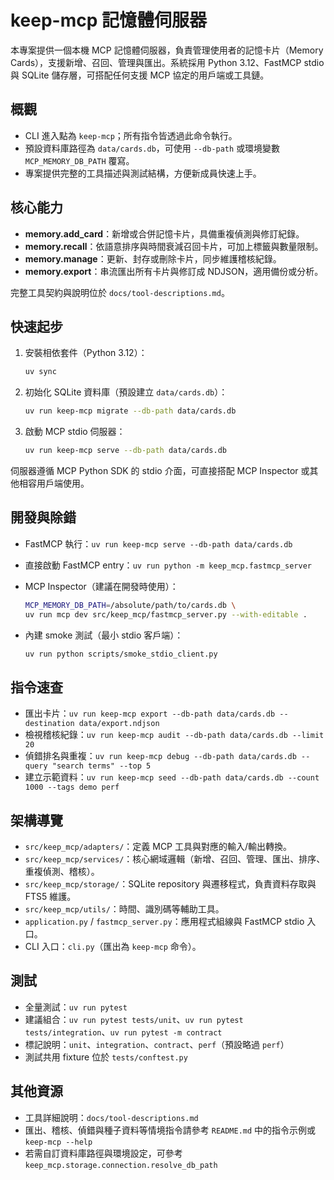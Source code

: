# keep-mcp 記憶體伺服器

本專案提供一個本機 MCP 記憶體伺服器，負責管理使用者的記憶卡片（Memory Cards），支援新增、召回、管理與匯出。系統採用 Python 3.12、FastMCP stdio 與 SQLite 儲存層，可搭配任何支援 MCP 協定的用戶端或工具鏈。

## 概觀

- CLI 進入點為 `keep-mcp`；所有指令皆透過此命令執行。
- 預設資料庫路徑為 `data/cards.db`，可使用 `--db-path` 或環境變數 `MCP_MEMORY_DB_PATH` 覆寫。
- 專案提供完整的工具描述與測試結構，方便新成員快速上手。

## 核心能力

- **memory.add_card**：新增或合併記憶卡片，具備重複偵測與修訂紀錄。
- **memory.recall**：依語意排序與時間衰減召回卡片，可加上標籤與數量限制。
- **memory.manage**：更新、封存或刪除卡片，同步維護稽核紀錄。
- **memory.export**：串流匯出所有卡片與修訂成 NDJSON，適用備份或分析。

完整工具契約與說明位於 `docs/tool-descriptions.md`。

## 快速起步

1. 安裝相依套件（Python 3.12）：

   ```bash
   uv sync
   ```

2. 初始化 SQLite 資料庫（預設建立 `data/cards.db`）：

   ```bash
   uv run keep-mcp migrate --db-path data/cards.db
   ```

3. 啟動 MCP stdio 伺服器：

   ```bash
   uv run keep-mcp serve --db-path data/cards.db
   ```

伺服器遵循 MCP Python SDK 的 stdio 介面，可直接搭配 MCP Inspector 或其他相容用戶端使用。

## 開發與除錯

- FastMCP 執行：`uv run keep-mcp serve --db-path data/cards.db`
- 直接啟動 FastMCP entry：`uv run python -m keep_mcp.fastmcp_server`
- MCP Inspector（建議在開發時使用）：

  ```bash
  MCP_MEMORY_DB_PATH=/absolute/path/to/cards.db \
  uv run mcp dev src/keep_mcp/fastmcp_server.py --with-editable .
  ```

- 內建 smoke 測試（最小 stdio 客戶端）：

  ```bash
  uv run python scripts/smoke_stdio_client.py
  ```

## 指令速查

- 匯出卡片：`uv run keep-mcp export --db-path data/cards.db --destination data/export.ndjson`
- 檢視稽核紀錄：`uv run keep-mcp audit --db-path data/cards.db --limit 20`
- 偵錯排名與重複：`uv run keep-mcp debug --db-path data/cards.db --query "search terms" --top 5`
- 建立示範資料：`uv run keep-mcp seed --db-path data/cards.db --count 1000 --tags demo perf`

## 架構導覽

- `src/keep_mcp/adapters/`：定義 MCP 工具與對應的輸入/輸出轉換。
- `src/keep_mcp/services/`：核心網域邏輯（新增、召回、管理、匯出、排序、重複偵測、稽核）。
- `src/keep_mcp/storage/`：SQLite repository 與遷移程式，負責資料存取與 FTS5 維護。
- `src/keep_mcp/utils/`：時間、識別碼等輔助工具。
- `application.py` / `fastmcp_server.py`：應用程式組線與 FastMCP stdio 入口。
- CLI 入口：`cli.py`（匯出為 `keep-mcp` 命令）。

## 測試

- 全量測試：`uv run pytest`
- 建議組合：`uv run pytest tests/unit`、`uv run pytest tests/integration`、`uv run pytest -m contract`
- 標記說明：`unit`、`integration`、`contract`、`perf`（預設略過 `perf`）
- 測試共用 fixture 位於 `tests/conftest.py`

## 其他資源

- 工具詳細說明：`docs/tool-descriptions.md`
- 匯出、稽核、偵錯與種子資料等情境指令請參考 `README.md` 中的指令示例或 `keep-mcp --help`
- 若需自訂資料庫路徑與環境設定，可參考 `keep_mcp.storage.connection.resolve_db_path`
